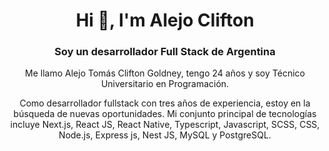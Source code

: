 <h1 align="center">Hi 👋, I'm Alejo Clifton</h1>
<h3 align="center">Soy un desarrollador Full Stack de Argentina</h3>

<p align="center">Me llamo Alejo Tomás Clifton Goldney, tengo 24 años y soy Técnico Universitario en Programación.</p>
<p align="center">Como desarrollador fullstack con tres años de experiencia, estoy en la búsqueda de nuevas oportunidades. Mi conjunto principal de tecnologías incluye Next.js, React JS, React Native, Typescript, Javascript, SCSS, CSS, Node.js, Express js, Nest JS, MySQL y PostgreSQL.</p>
